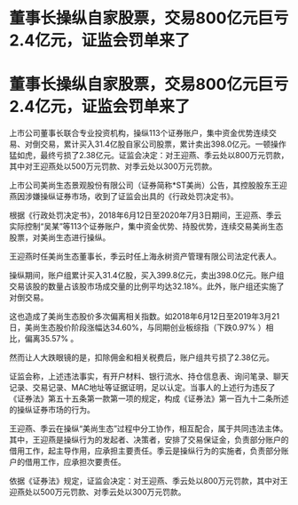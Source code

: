 # 董事长操纵自家股票，交易800亿元巨亏2.4亿元，证监会罚单来了

# 董事长操纵自家股票，交易800亿元巨亏2.4亿元，证监会罚单来了

上市公司董事长联合专业投资机构，操纵113个证券账户，集中资金优势连续交易、对倒交易，累计买入31.4亿股自家公司股票，累计卖出398.0亿元。一顿操作猛如虎，最终亏损了2.38亿元。证监会决定：对王迎燕、季云处以800万元罚款，其中对王迎燕处以500万元罚款、对季云处以300万元罚款。

上市公司美尚生态景观股份有限公司（证券简称*ST美尚）公告，其控股股东王迎燕因涉嫌操纵证券市场，收到了证监会出具的《行政处罚决定书》。

根据《行政处罚决定书》，2018年6月12日至2020年7月3日期间，王迎燕、季云实际控制“吴某”等113个证券账户，集中资金优势、持股优势，连续交易美尚生态股票，对美尚生态进行操纵。

王迎燕时任美尚生态董事长，季云时任上海永树资产管理有限公司法定代表人。

操纵期间，账户组累计买入31.4亿股，买入399.8亿元，卖出398.0亿元。账户组交易该股的数量占该股市场成交量的比例平均达32.18%。此外，账户组还实施了对倒交易。

这也造成了美尚生态股价多次偏离相关指数。如2018年6月12日至2019年3月21日，美尚生态股价阶段涨幅达34.60%，与同期创业板综指（下跌0.97%
）相比，偏离35.57% 。

然而让人大跌眼镜的是，扣除佣金和相关税费后，账户组共亏损了2.38亿元。

证监会称，上述违法事实，有开户材料、银行流水、持仓信息表、询问笔录、聊天记录、交易记录、MAC地址等证据证明，足以认定。当事人的上述行为违反了《证券法》第五十五条第一款第一项的规定，构成《证券法》第一百九十二条所述的操纵证券市场的行为。

王迎燕、季云在操纵“美尚生态”过程中分工协作，相互配合，属于共同违法主体。其中，王迎燕是操纵行为的发起者、决策者，安排了交易保证金，负责部分账户的借用工作，起主导作用，应承担主要责任。季云是操纵行为的实施者，负责部分账户的借用工作，应承担次要责任。

依据《证券法》规定，证监会决定：对王迎燕、季云处以800万元罚款，其中对王迎燕处以500万元罚款、对季云处以300万元罚款。

